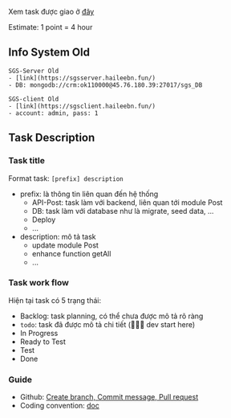 Xem task được giao ở [đây](https://github.com/orgs/sgsgroup/projects/1)

Estimate: 1 point = 4 hour

## Info System Old
```
SGS-Server Old
- [link](https://sgsserver.haileebn.fun/)
- DB: mongodb://crm:ok110000@45.76.180.39:27017/sgs_DB

SGS-client Old
- [link](https://sgsclient.haileebn.fun/)
- account: admin, pass: 1
```

## Task Description
### Task title
Format task: ```[prefix] description```
- prefix: là thông tin liên quan đến hệ thống
  - API-Post: task làm với backend, liên quan tới module Post
  - DB: task làm với database như là migrate, seed data, ...
  - Deploy
  - ...
- description: mô tả task
  - update module Post
  - enhance function getAll
  - ...
### Task work flow
Hiện tại task có 5 trạng thái:
- Backlog: task planning, có thể chưa được mô tả rõ ràng
- `todo`: task đã được mô tả chi tiết (🚀🚀🚀 dev start here)
- In Progress
- Ready to Test
- Test
- Done

### Guide
- Github: [Create branch, Commit message, Pull request](https://docs.google.com/document/d/1rzv0xarLdDE-U4UXRd48wgxYp_gQoxgAt9-grFshV-0/edit?usp=sharing)
- Coding convention: [doc](https://docs.google.com/document/d/1hYxZFj99Zo569VPnDVZibDCIzQBNBuYVn_XfHVKxQaA/edit?usp=sharing)
